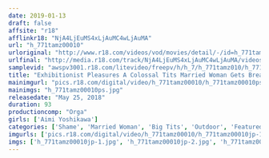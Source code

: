 ```yaml
---
date: 2019-01-13
draft: false
affsite: "r18"
afflinkr18: "NjA4LjEuMS4xLjAuMC4wLjAuMA"
url: "h_771tamz00010"
urloriginal: "http://www.r18.com/videos/vod/movies/detail/-/id=h_771tamz00010"
urlfinal: "http://media.r18.com/track/NjA4LjEuMS4xLjAuMC4wLjAuMA/videos/vod/movies/detail/-/id=h_771tamz00010"
samplevid: "awspv3001.r18.com/litevideo/freepv/h/h_7/h_771tamz010/h_771tamz010_dmb_w.mp4"
title: "Exhibitionist Pleasures A Colossal Tits Married Woman Gets Breaking In Training From A Maso Exhibitionist Aimi Yoshikawa"
mainimgurl: "pics.r18.com/digital/video/h_771tamz00010/h_771tamz00010ps.jpg"
mainimgs: "h_771tamz00010ps.jpg"
releasedate: "May 25, 2018"
duration: 93
productioncomp: "Orga"
girls: ['Aimi Yoshikawa']
categories: ['Shame', 'Married Woman', 'Big Tits', 'Outdoor', 'Featured Actress', 'Training', 'Cheating Wife', 'Drama', 'Hi-Def']
imgurls: ['pics.r18.com/digital/video/h_771tamz00010/h_771tamz00010jp-1.jpg', 'pics.r18.com/digital/video/h_771tamz00010/h_771tamz00010jp-2.jpg', 'pics.r18.com/digital/video/h_771tamz00010/h_771tamz00010jp-3.jpg', 'pics.r18.com/digital/video/h_771tamz00010/h_771tamz00010jp-4.jpg', 'pics.r18.com/digital/video/h_771tamz00010/h_771tamz00010jp-5.jpg', 'pics.r18.com/digital/video/h_771tamz00010/h_771tamz00010jp-6.jpg', 'pics.r18.com/digital/video/h_771tamz00010/h_771tamz00010jp-7.jpg', 'pics.r18.com/digital/video/h_771tamz00010/h_771tamz00010jp-8.jpg', 'pics.r18.com/digital/video/h_771tamz00010/h_771tamz00010jp-9.jpg', 'pics.r18.com/digital/video/h_771tamz00010/h_771tamz00010jp-10.jpg', 'pics.r18.com/digital/video/h_771tamz00010/h_771tamz00010jp-11.jpg', 'pics.r18.com/digital/video/h_771tamz00010/h_771tamz00010jp-12.jpg', 'pics.r18.com/digital/video/h_771tamz00010/h_771tamz00010jp-13.jpg', 'pics.r18.com/digital/video/h_771tamz00010/h_771tamz00010jp-14.jpg', 'pics.r18.com/digital/video/h_771tamz00010/h_771tamz00010jp-15.jpg', 'pics.r18.com/digital/video/h_771tamz00010/h_771tamz00010jp-16.jpg', 'pics.r18.com/digital/video/h_771tamz00010/h_771tamz00010jp-17.jpg', 'pics.r18.com/digital/video/h_771tamz00010/h_771tamz00010jp-18.jpg', 'pics.r18.com/digital/video/h_771tamz00010/h_771tamz00010jp-19.jpg', 'pics.r18.com/digital/video/h_771tamz00010/h_771tamz00010jp-20.jpg']
imgs: ['h_771tamz00010jp-1.jpg', 'h_771tamz00010jp-2.jpg', 'h_771tamz00010jp-3.jpg', 'h_771tamz00010jp-4.jpg', 'h_771tamz00010jp-5.jpg', 'h_771tamz00010jp-6.jpg', 'h_771tamz00010jp-7.jpg', 'h_771tamz00010jp-8.jpg', 'h_771tamz00010jp-9.jpg', 'h_771tamz00010jp-10.jpg', 'h_771tamz00010jp-11.jpg', 'h_771tamz00010jp-12.jpg', 'h_771tamz00010jp-13.jpg', 'h_771tamz00010jp-14.jpg', 'h_771tamz00010jp-15.jpg', 'h_771tamz00010jp-16.jpg', 'h_771tamz00010jp-17.jpg', 'h_771tamz00010jp-18.jpg', 'h_771tamz00010jp-19.jpg', 'h_771tamz00010jp-20.jpg']
---
```

